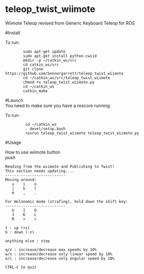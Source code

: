 # teleop_twist_wiimote
Wiimote Teleop revised from Generic Keyboard Teleop for ROS  

#Install

To run:  
```
        sudo apt-get update    
        sudo apt-get install python-cwiid   
        mkdir -p ~/catkin_ws/src  
        cd catkin_ws/src  
        git clone https://github.com/bennergarrett/teleop_twist_wiimote
        cd ~/catkin_ws/src/teleop_twist_wiimote
        chmod +x teleop_twist_wiimote.py
        cd ~/catkin_ws  
        catkin_make
```
#Launch  
You need to make sure you have a roscore running.  


To run:  
```
         cd ~/catkin_ws  
         . devel/setup.bash  
         rosrun teleop_twist_wiimote teleop_twist_wiimote.py  
```
#Usage  

How to use wiimote button  
push
```
Reading from the wiimote and Publishing to Twist!
This section needs updating....
---------------------------
Moving around:
   u    i    o
   j    k    l
   m    ,    .

For Holonomic mode (strafing), hold down the shift key:
---------------------------
   U    I    O
   J    K    L
   M    <    >

t : up (+z)
b : down (-z)

anything else : stop

q/z : increase/decrease max speeds by 10%
w/x : increase/decrease only linear speed by 10%
e/c : increase/decrease only angular speed by 10%

CTRL-C to quit
```

